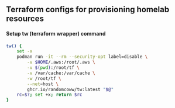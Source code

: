 ## Terraform configs for provisioning homelab resources

#### Setup tw (terraform wrapper) command

```bash
tw() {
    set -x
    podman run -it --rm --security-opt label=disable \
        -v $HOME/.aws:/root/.aws \
        -v $(pwd):/root/tf \
        -v /var/cache:/var/cache \
        -w /root/tf \
        --net=host \
        ghcr.io/randomcoww/tw:latest "$@"
    rc=$?; set +x; return $rc
}
```